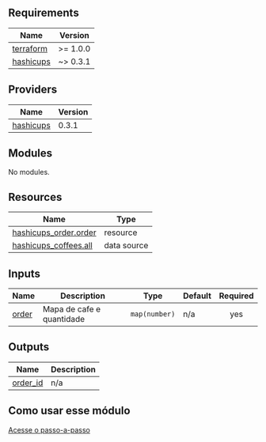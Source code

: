 ## Requirements

| Name | Version |
|------|---------|
| <a name="requirement_terraform"></a> [terraform](#requirement\_terraform) | >= 1.0.0 |
| <a name="requirement_hashicups"></a> [hashicups](#requirement\_hashicups) | ~> 0.3.1 |

## Providers

| Name | Version |
|------|---------|
| <a name="provider_hashicups"></a> [hashicups](#provider\_hashicups) | 0.3.1 |

## Modules

No modules.

## Resources

| Name | Type |
|------|------|
| [hashicups_order.order](https://registry.terraform.io/providers/hashicorp/hashicups/latest/docs/resources/order) | resource |
| [hashicups_coffees.all](https://registry.terraform.io/providers/hashicorp/hashicups/latest/docs/data-sources/coffees) | data source |

## Inputs

| Name | Description | Type | Default | Required |
|------|-------------|------|---------|:--------:|
| <a name="input_order"></a> [order](#input\_order) | Mapa de cafe e quantidade | `map(number)` | n/a | yes |

## Outputs

| Name | Description |
|------|-------------|
| <a name="output_order_id"></a> [order\_id](#output\_order\_id) | n/a |

## Como usar esse módulo
[Acesse o passo-a-passo](how-to-use-this-module/README.md)